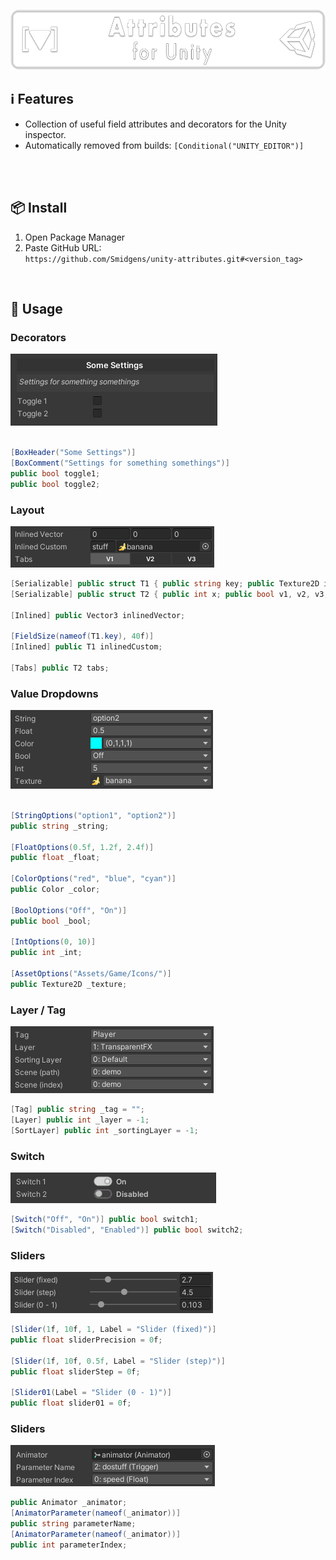 ![](/.github/.banner.png?raw=true "")

## ℹ️ Features

* Collection of useful field attributes and decorators for the Unity inspector.
* Automatically removed from builds: `[Conditional("UNITY_EDITOR")]`

<br/>

<br/>

## 📦 Install

1. Open Package Manager
2. Paste GitHub URL:\
`https://github.com/Smidgens/unity-attributes.git#<version_tag>`


<br/>

## 🚀 Usage


### Decorators


<img src="/.github/preview/decorators.png" />

```cs

[BoxHeader("Some Settings")]
[BoxComment("Settings for something somethings")]
public bool toggle1;
public bool toggle2;

```


### Layout


<img src="/.github/preview/layout.png" />

```cs
[Serializable] public struct T1 { public string key; public Texture2D icon; }
[Serializable] public struct T2 { public int x; public bool v1, v2, v3; }

[Inlined] public Vector3 inlinedVector;

[FieldSize(nameof(T1.key), 40f)]
[Inlined] public T1 inlinedCustom;

[Tabs] public T2 tabs;
```


### Value Dropdowns


<img src="/.github/preview/options.png" />

```cs

[StringOptions("option1", "option2")]
public string _string;

[FloatOptions(0.5f, 1.2f, 2.4f)]
public float _float;

[ColorOptions("red", "blue", "cyan")]
public Color _color;

[BoolOptions("Off", "On")]
public bool _bool;

[IntOptions(0, 10)] 
public int _int;

[AssetOptions("Assets/Game/Icons/")]
public Texture2D _texture;
```

### Layer / Tag


<img src="/.github/preview/layer.png" />

```cs
[Tag] public string _tag = "";
[Layer] public int _layer = -1;
[SortLayer] public int _sortingLayer = -1;
```


### Switch

<img src="/.github/preview/widgets.png" />

```cs
[Switch("Off", "On")] public bool switch1;
[Switch("Disabled", "Enabled")] public bool switch2;
```


### Sliders

<img src="/.github/preview/sliders.png" />

```cs
[Slider(1f, 10f, 1, Label = "Slider (fixed)")]
public float sliderPrecision = 0f;

[Slider(1f, 10f, 0.5f, Label = "Slider (step)")]
public float sliderStep = 0f;

[Slider01(Label = "Slider (0 - 1)")] 
public float slider01 = 0f;
```


### Sliders

<img src="/.github/preview/animatorparameter.png" />

```cs
public Animator _animator;
[AnimatorParameter(nameof(_animator))]
public string parameterName;
[AnimatorParameter(nameof(_animator))]
public int parameterIndex;
```


